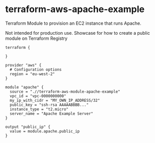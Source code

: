 # terraform-aws-apache-example

Terraform Module to provision an EC2 instance that runs Apache.

Not intended for production use. Showcase for how to create a public module on Terraform Registry

```hcl
terraform {

}

provider "aws" {
  # Configuration options
  region = "eu-west-2"
}

module "apache" {
  source = ".//terraform-aws-module-apache-example"
  vpc_id = "vpc-0000000000"
  my_ip_with_cidr = "MY_OWN_IP_ADDRESS/32"
  public_key = "ssh-rsa AAAAABBBB..."
  instance_type = "t2.micro"
  server_name = "Apache Example Server"
}

output "public_ip" {
  value = module.apache.public_ip
}
```
